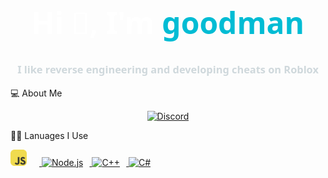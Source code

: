 <h1 align="center" style="color:#fff;font-family:Segoe UI,Roboto,sans-serif;font-size:3rem;">
  Hi 👋, I'm <span style="color:#00bcd4;">goodman</span>
</h1>
<h3 align="center" style="color:#cfd8dc;font-family:Segoe UI,Roboto,sans-serif;">
  I like reverse engineering and developing cheats on Roblox
</h3>

💻 About Me
<p align="center">
  <a href="https://discord.com/users/1276198495425925130" target="_blank">
    <img src="https://img.shields.io/badge/Discord-7289DA?style=for-the-badge&logo=discord&logoColor=white" alt="Discord" />
  </a>
</p>

👨‍💻 Lanuages I Use

  <a href="https://developer.mozilla.org/en-US/docs/Web/JavaScript" target="_blank" rel="noreferrer" class="icon-link">
    <img alt="JavaScript" width="26px" src="https://github.com/tandpfun/skill-icons/blob/main/icons/JavaScript.svg" style="padding-right:20px;" />
  </a>
  <a href="https://nodejs.org/" target="_blank" rel="noreferrer" class="icon-link">
    <img alt="Node.js" width="26px" src="https://cdn.jsdelivr.net/gh/devicons/devicon/icons/nodejs/nodejs-original.svg" style="padding-right:10px;" />
  <a href="https://isocpp.org/" target="_blank" rel="noreferrer" class="icon-link">
    <img alt="C++" width="26px" src="https://cdn.jsdelivr.net/gh/devicons/devicon/icons/cplusplus/cplusplus-original.svg" style="padding-right:10px;" />
  </a>
  <a href="https://learn.microsoft.com/en-us/dotnet/csharp/" target="_blank" rel="noreferrer" class="icon-link">
    <img alt="C#" width="26px" src="https://cdn.jsdelivr.net/gh/devicons/devicon/icons/csharp/csharp-original.svg" style="padding-right:10px;" />
  </a>
